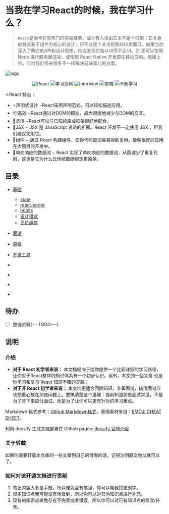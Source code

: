 # 当我在学习React的时候，我在学习什么？

> `React`是当今非常热门的前端框架，或许有人指出它本不是个框架；它本身的特点和于组件为核心的设计，只不过是个关注视图的UI库而已。如果当你深入了解它的API和设计思想，你会发现它始以UI而不止UI。它 还可以使用 Node 进行服务器渲染，或使用 React Native 开发原生移动应用。感谢上帝，它给我们带来很多不一样解决前端事儿的方案。

![logo](https://github.com/ok3-8/when-i-using-react/raw/master/libs/images/logo-react.png)

<p align="center">
  <img src="https://img.shields.io/badge/React-16+-brightgreen.svg" alt="React">
  <img src="https://img.shields.io/badge/学习资料-list-blue.svg" alt="学习资料">
  <img src="https://img.shields.io/badge/面试资料-interview-lightgrey.svg" alt="interview">
  <img src="https://img.shields.io/badge/前端-frontend-important.svg" alt="前端">
  <img src="https://img.shields.io/badge/不断学习-comeon-critical.svg" alt="不断学习">
</p>

⚛️React 特点：
- ⭐️声明式设计 −React采用声明范式，可以轻松描述应用。  
- 📦高效 −React通过对DOM的模拟，最大限度地减少与DOM的交互。
- 🎃灵活 −React可以与已知的库或框架很好地配合。
- 🎨JSX − JSX 是 JavaScript 语法的扩展。React 开发不一定使用 JSX ，但我们建议使用它。
- 🍇组件 − 通过 React 构建组件，使得代码更加容易得到复用，能够很好的应用在大项目的开发中。
- 🍄单向响应的数据流 − React 实现了单向响应的数据流，从而减少了重复代码，这也是它为什么比传统数据绑定更简单。

## 目录

- [基础](#base)
    - [state](#state)
    - [react-script](#react-script)
    - [hooks](#hooks)
    - [设计模式](#设计模式)
    - [高阶组件](#高阶组件)

- [面试](#interview)
- [周报](#weekly)
- [开发工具](#tools)
- []()
- []()
- []()
- []()


## 待办

- [ ] 整理资料(---TODO---)

## 说明

### 介绍

*  **对于 React 初学者来说：** 本文档倾向于给你提供一个比较详细的学习路径，让你对于React整体的知识体系有一个初步认识。另外，本文的一些文章
也是你学习和复习 React 知识不错的实践；
*  **对于非 React 初学者来说：** 本文档更适合回顾知识，准备面试，搞清面试应该把重心放在那些问题上。要搞清楚这个道理：提前知道那些面试常见，不是为了背下来应付面试，而是为了让你可以更有针对的学习重点。

Markdown 格式参考：[Github Markdown格式](https://guides.github.com/features/mastering-markdown/)，表情素材来自：[EMOJI CHEAT SHEET](https://www.webpagefx.com/tools/emoji-cheat-sheet/)。

利用 docsify 生成文档部署在 Github pages: [docsify 官网介绍](https://docsify.js.org/#/)

### 关于转载

如果你需要转载本仓库的一些文章到自己的博客的话，记得注明原文地址就可以了。

### 如何对该开源文档进行贡献

1. 笔记内容大多是手敲，所以难免会有笔误，你可以帮我找错别字。
2. 很多知识点我可能没有涉及到，所以你可以对其他知识点进行补充。
3. 现有的知识点难免存在不完善或者错误，所以你可以对已有知识点的修改/补充。






